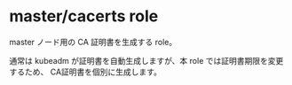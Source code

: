# master/cacerts role

master ノード用の CA 証明書を生成する role。

通常は kubeadm が証明書を自動生成しますが、本 role では証明書期限を変更するため、
CA証明書を個別に生成します。
